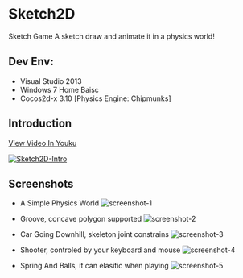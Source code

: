 # Sketch2D
Sketch Game
A sketch draw and animate it in a physics world!

## Dev Env:
+ Visual Studio 2013
+ Windows 7 Home Baisc
+ Cocos2d-x 3.10 [Physics Engine: Chipmunks]

## Introduction
[View Video In Youku](http://v.youku.com/v_show/id_XMTg5NDY0NTg4MA==.html#paction)

[![Sketch2D-Intro](https://github.com/mspenn/Sketch2D/blob/master/Screenshots/Sketch2D-Intro.jpg)](http://player.youku.com/player.php/sid/XMTg5NDY0NTg4MA==/v.swf)


## Screenshots
+ A Simple Physics World
![screenshot-1](https://github.com/mspenn/Sketch2D/blob/master/Screenshots/Simple%20Physics%20World.png)

+ Groove, concave polygon supported
![screenshot-2](https://github.com/mspenn/Sketch2D/blob/master/Screenshots/Groove.png)

+ Car Going Downhill, skeleton joint constrains
![screenshot-3](https://github.com/mspenn/Sketch2D/blob/master/Screenshots/Car%20and%20Downhill.png)

+ Shooter, controled by your keyboard and mouse
![screenshot-4](https://github.com/mspenn/Sketch2D/blob/master/Screenshots/Shooter.png)

+ Spring And Balls, it can elasitic when playing
![screenshot-5](https://github.com/mspenn/Sketch2D/blob/master/Screenshots/Spring%20and%20Balls.png)


